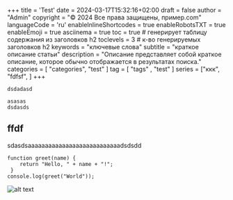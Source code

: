 +++
title = 'Test'
date = 2024-03-17T15:32:16+02:00
draft = false
author = "Admin"
copyright = "© 2024 Все права защищены, пример.com"
languageCode = 'ru'
enableInlineShortcodes = true
enableRobotsTXT = true
enableEmoji = true
asciinema = true
toc = true # генерирует таблицу содержания из заголовков h2
toclevels = 3 # к-во генерируемых заголовков h2
keywords = "ключевые слова"
subtitle = "краткое описание статьи"
description = "Описание представляет собой краткое описание, которое обычно отображается в результатах поиска."
categories = [ "categories", "test" ]
tag = [ "tags" , "test" ]
series = ["ккк", "fdfsf", ]
+++


``dsdadasd``
```
asasas
dsdasds
```
## ffdf

sdasdsaaaaaaaaaaaaaaaaaaaaaaaaaaadsdsdd
```
function greet(name) {
    return "Hello, " + name + "!";
 }
console.log(greet("World"));
```  
![alt text](/blow/images/work/11.png)